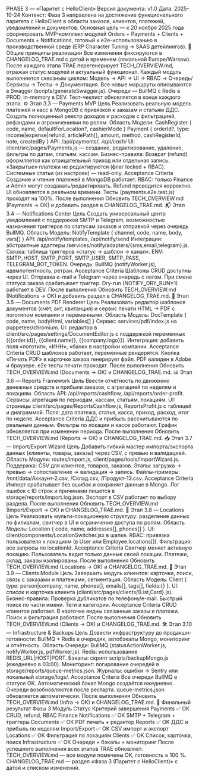 PHASE 3 — «Паритет с HelloClient»
Версия документа: v1.0
Дата: 2025-10-24
Контекст: Фаза 3 направлена на достижение функционального паритета с HelloClient в области заказов, клиентов, платежей, уведомлений и документов.
Основная цель — к 20 ноября 2025 года сформировать MVP-комплект модулей Orders + Payments + Clients + Documents + Notifications, готовый к e2e-использованию в производственной среде (ERP Character Tuning → SAAS детейлингов).
🔰 Общие принципы реализации
Все изменения фиксируются в CHANGELOG_TRAE.md с датой и временем (локальной Europe/Warsaw).
После каждого этапа TRAE перегенерирует TECH_OVERVIEW.md, отражая статус модулей и актуальный функционал.
Каждый модуль выполняется сквозным циклом:
Модель → API → UI → RBAC → Очередь/Сервисы → Тесты → Документация.
Все новые маршруты описываются в Swagger (scripts/generateSwagger.js).
Очереди — BullMQ с Redis в PROD, in-memory в DEV.
Тест-чеклист обновляется в конце каждого этапа.
⚙️ Этап 3.3 — Payments MVP
Цель
Реализовать реальную модель платежей и касс в MongoDB с привязкой к заказам и статьям ДДС. Создать полноценный реестр доходов и расходов с фильтрацией, рефандами и ограничениями по ролям.
Область
Модели:
CashRegister { code, name, defaultForLocation?, cashierMode }
Payment { orderId?, type: income|expense|refund, articlePath[], amount, method, cashRegisterId, note, createdBy }
API: /api/payments/*, /api/cash/*
UI: client/src/pages/Payments.js — создание, редактирование, удаление, фильтры по датам, статьям, кассам.
Бизнес-правила:
Возврат (refund) оформляется как отрицательный приход или отдельная запись.
«Закрытые» платежи не редактируются (флаг locked + RBAC).
Системные статьи (из настроек) — read-only.
Acceptance Criteria
Создание и чтение платежей в MongoDB работает.
RBAC: только Finance и Admin могут создавать/редактировать.
Refund проводится корректно.
UI обновляется в реальном времени.
Тесты (payments.e2e.test.js) проходят на 100%.
После выполнения
Обновить TECH_OVERVIEW.md (Payments → OK) и добавить раздел в CHANGELOG_TRAE.md.
📬 Этап 3.4 — Notifications Center
Цель
Создать универсальный центр уведомлений с поддержкой SMTP и Telegram, возможностью назначения триггеров по статусам заказов и отправкой через очередь BullMQ.
Область
Модель: NotifyTemplate { channel, code, name, body, vars[] }
API: /api/notify/templates, /api/notify/send
Интеграции: абстрактные адаптеры /services/notify/adapters/{sms,email,telegram}.js.
Связка: таблица триггеров «статус → шаблон → канал».
ENV: SMTP_HOST, SMTP_PORT, SMTP_USER, SMTP_PASS, TELEGRAM_BOT_TOKEN.
Очередь: BullMQ (notifyWorker.js), идемпотентность, ретраи.
Acceptance Criteria
Шаблоны CRUD доступны через UI.
Отправка e-mail и Telegram через очередь с логом.
При смене статуса заказа срабатывает триггер.
Dry-run (NOTIFY_DRY_RUN=1) работает в DEV.
После выполнения
Обновить TECH_OVERVIEW.md (Notifications → OK) и добавить раздел в CHANGELOG_TRAE.md.
📄 Этап 3.5 — Documents PDF Renderer
Цель
Реализовать редактор шаблонов документов (счёт, акт, квитанция) и сервис печати HTML → PDF с логотипом компании и переменными.
Область
Модель: DocTemplate { code, name, bodyHtml, variables[] }
Сервис: services/pdf/index.js на puppeteer/chromium.
UI: редактор в client/src/pages/settings/DocumentEditor.js с поддержкой переменных ({{order.id}}, {{client.name}}, {{company.logo}}).
Интеграция: добавить поля «логотип», «ИНН», «банк» в настройки компании.
Acceptance Criteria
CRUD шаблонов работает, переменные рендерятся.
Кнопка «Печать PDF» в карточке заказа генерирует файл.
PDF валиден в Adobe и браузере.
e2e тесты печати проходят.
После выполнения
Обновить TECH_OVERVIEW.md (Documents → OK) и CHANGELOG_TRAE.md.
📊 Этап 3.6 — Reports Framework
Цель
Ввести отчётность по движению денежных средств и прибыли заказов, с агрегацией по неделям и лоĸациям.
Область
API: /api/reports/cashflow, /api/reports/order-profit.
Сервисы: агрегация по периодам, кассам, статьям, лоĸациям.
UI: страницы client/src/pages/ReportsCashflow.js, ReportsProfit.js с таблицей и диаграммой.
Поля: дата платежа, статья, касса, приход, расход, итог по неделе.
Acceptance Criteria
ДДС и прибыль рассчитываются по реальным данным.
Фильтры по лоĸации и кассе работают.
График обновляется при изменении периода.
После выполнения
Обновить TECH_OVERVIEW.md (Reports → OK) и CHANGELOG_TRAE.md.
📥 Этап 3.7 — Import/Export Wizard
Цель
Добавить гибкий мастер импорта/экспорта данных (клиенты, товары, заказы) через CSV, с превью и валидацией.
Область
Модули: routes/import.js, client/pages/tools/ImportWizard.js.
Поддержка: CSV для клиентов, товаров, заказов.
Этапы: загрузка → превью → сопоставление → валидация → запись.
Файлы-примеры: /mnt/data/Аккаунт-2.csv, /Склад.csv, /Продукт-13.csv.
Acceptance Criteria
Импорт срабатывает без ошибок и сохраняет данные в Mongo.
Лог ошибок с ID строк и причинами пишется в storage/reports/import.log.json.
Экспорт в CSV работает по выбору раздела.
После выполнения
Обновить TECH_OVERVIEW.md (Import/Export → OK) и CHANGELOG_TRAE.md.
🏢 Этап 3.8 — Locations
Цель
Реализовать мульти-лоĸационную структуру: разделение данных по филиалам, свитчер в UI и ограничение доступа по ролям.
Область
Модель: Location { code, name, addresses[], phones[] }.
UI: client/components/LocationSwitcher.jsx в шапке.
RBAC: привязка пользователя к лоĸациям (в User или Employee.locations[]).
Фильтрация: все запросы по locationId.
Acceptance Criteria
Свитчер меняет активную лоĸацию.
Пользователь видит только данные своей лоĸации.
Платежи, склад, заказы изолированы.
После выполнения
Обновить TECH_OVERVIEW.md (Locations → OK) и CHANGELOG_TRAE.md.
👤 Этап 3.9 — Clients Module
Цель
Завершить модуль клиентов: карточки, поиск, связь с заказами и платежами, сегментация.
Область
Модель: Client { type: person|company, name, phones[], emails[], tags[], fields:{} }.
UI: список и карточка клиента (client/src/pages/clients/{List,Card}.js).
Бизнес-правила:
Проверка дубликатов по телефону/e-mail.
Быстрый поиск по части имени.
Теги и категории.
Acceptance Criteria
CRUD клиентов работает.
В карточке видны связанные заказы и платежи.
Поиск и фильтрация работают.
После выполнения
Обновить TECH_OVERVIEW.md (Clients → OK) и CHANGELOG_TRAE.md.
🛠️ Этап 3.10 — Infrastructure & Backups
Цель
Довести инфраструктуру до продакшн-готовности: BullMQ + Redis в очередях, автобэкапы Mongo, мониторинг и отчётность.
Область
Очереди: BullMQ (statusActionWorker.js, notifyWorker.js, pdfWorker.js).
Redis: использование REDIS_URL|HOST|PORT.
Бэкапы: скрипт scripts/backupMongo.js (ежедневно в 03:00).
Мониторинг: логирование очередей в storage/reports/queue-metrics.json.
Журналы: ошибки → Sentry или локальный storage/logs/.
Acceptance Criteria
Все очереди BullMQ в статусе OK.
Автоматический бэкап Mongo создаётся ежедневно.
Очереди возобновляются после рестарта.
queue-metrics.json обновляется автоматически.
После выполнения
Обновить TECH_OVERVIEW.md (Infra → OK) и CHANGELOG_TRAE.md.
🧾 Финальный результат Фазы 3
Модуль	Статус	Критерий завершения
Payments	✅ OK	CRUD, refund, RBAC Finance
Notifications	✅ OK	SMTP + Telegram + триггеры
Documents	✅ OK	PDF печать + редактор
Reports	✅ OK	ДДС и прибыль по неделям
Import/Export	✅ OK	CSV импорт и экспорт
Locations	✅ OK	Фильтрация по лоĸациям
Clients	✅ OK	Список, карточка, поиск
Infrastructure	✅ OK	Очереди + бэкапы + мониторинг
После успешного выполнения всех этапов TRAE обновляет:
TECH_OVERVIEW.md — все модули помечены OK, готовность ≈ 100 %.
CHANGELOG_TRAE.md — раздел «Фаза 3 (Паритет с HelloClient)» с датой и списком изменений.